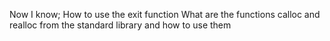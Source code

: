 Now I know;
How to use the exit function
What are the functions calloc and realloc from the standard library and how to use them
